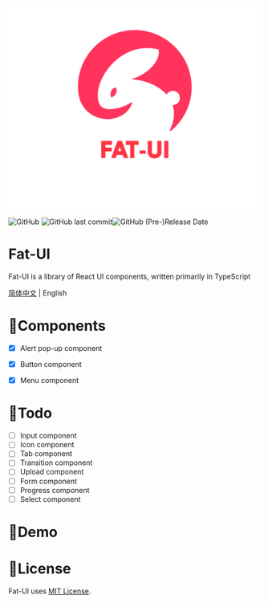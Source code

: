 <div>
<img src="./src/assets/fat-ui.png">
</div>


![GitHub](https://img.shields.io/github/license/rabbitandcat/fat-ui) ![GitHub last commit](https://img.shields.io/github/last-commit/rabbitandcat/fat-ui)![GitHub (Pre-)Release Date](https://img.shields.io/github/release-date-pre/rabbitandcat/fat-ui)

<h1>Fat-UI</h1>

Fat-UI is a library of React UI components, written primarily in TypeScript

 [简体中文](./README.md) | English

# 🎉Components

* [x] Alert pop-up component
* [x] Button component
* [x] Menu component



# 📌Todo

* [ ] Input component
* [ ] Icon component
* [ ] Tab component
* [ ] Transition component
* [ ] Upload component
* [ ] Form component
* [ ] Progress component
* [ ] Select component

# 💎Demo

# 🎈License

Fat-UI uses [MIT License](https://github.com/rabbitandcat/fat-netdisk/blob/master/LICENSE).